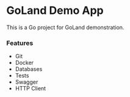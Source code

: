 # GoLand Demo App
This is a Go project for GoLand demonstration.

### Features
- Git
- Docker
- Databases
- Tests
- Swagger
- HTTP Client
